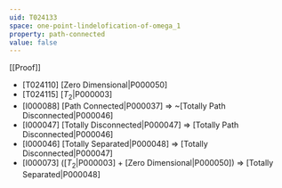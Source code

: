 ```yaml
---
uid: T024133
space: one-point-lindelofication-of-omega_1
property: path-connected
value: false
---
```

[[Proof]]

* [T024110] [Zero Dimensional|P000050]
* [T024115] [$T_2$|P000003]
* [I000088] [Path Connected|P000037] => ~[Totally Path Disconnected|P000046]
* [I000047] [Totally Disconnected|P000047] => [Totally Path Disconnected|P000046]
* [I000046] [Totally Separated|P000048] => [Totally Disconnected|P000047]
* [I000073] ([$T_2$|P000003] + [Zero Dimensional|P000050]) => [Totally Separated|P000048]

